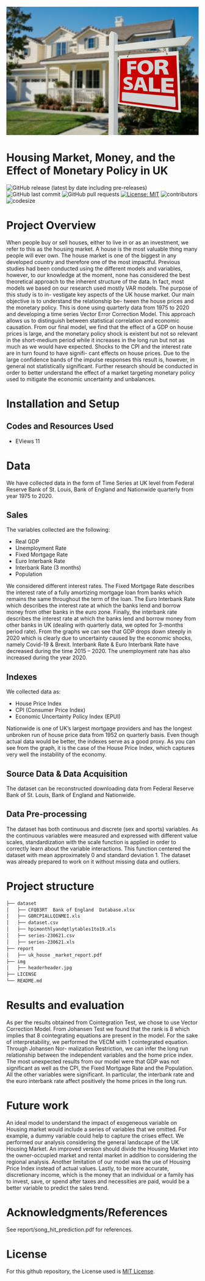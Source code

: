 ![](https://github.com/FilippoGuardassoni/uk_house_market/blob/main/img/headerheader.jpg)

# Housing Market, Money, and the Effect of Monetary Policy in UK

![GitHub release (latest by date including pre-releases)](https://img.shields.io/github/v/release/pragyy/datascience-readme-template?include_prereleases)
![GitHub last commit](https://img.shields.io/github/last-commit/FilippoGuardassoni/spotify_hitsong)
![GitHub pull requests](https://img.shields.io/github/issues-pr/FilippoGuardassoni/spotify_hitsong)
[![License: MIT](https://img.shields.io/badge/License-MIT-yellow.svg)](https://opensource.org/licenses/MIT)
![contributors](https://img.shields.io/github/contributors/FilippoGuardassoni/spotify_hitsong) 
![codesize](https://img.shields.io/github/languages/code-size/FilippoGuardassoni/spotify_hitsong)

# Project Overview

When people buy or sell houses, either to live in or as an investment, we refer to this as the housing market. A house is the most valuable thing many people will ever own. The house market is one of the biggest in any developed country and therefore one of the most impactful.
Previous studies had been conducted using the different models and variables, however, to our knowledge at the moment, none has considered the best theoretical approach to the inherent structure of the data. In fact, most models we based on our research used mostly VAR models. The purpose of this study is to in- vestigate key aspects of the UK house market. Our main objective is to understand the relationship be- tween the house prices and the monetary policy. This is done using quarterly data from 1975 to 2020 and developing a time series Vector Error Correction Model. This approach allows us to distinguish between statistical correlation and economic causation.
From our final model, we find that the effect of a GDP on house prices is large, and the monetary policy shock is existent but not so relevant in the short-medium period while it increases in the long run but not as much as we would have expected. Shocks to the CPI and the interest rate are in turn found to have signifi- cant effects on house prices.
Due to the large confidence bands of the impulse responses this result is, however, in general not statistically significant. Further research should be conducted in order to better understand the effect of a market targeting monetary policy used to mitigate the economic uncertainty and unbalances.


# Installation and Setup

## Codes and Resources Used
- EViews 11

# Data
We have collected data in the form of Time Series at UK level from Federal Reserve Bank of St. Louis, Bank of England and Nationwide quarterly from year 1975 to 2020.

## Sales
The variables collected are the following:

- Real GDP
- Unemployment Rate
- Fixed Mortgage Rate
- Euro Interbank Rate
- Interbank Rate (3 months)
- Population

We considered different interest rates. The Fixed Mortgage Rate describes the interest rate of a fully amortizing mortgage loan from banks which remains the same throughout the term of the loan. The Euro Interbank Rate which describes the interest rate at which the banks lend and borrow money from other banks in the euro zone. Finally, the interbank rate describes the interest rate at which the banks lend and borrow money from other banks in UK (dealing with quarterly data, we opted for 3-months period rate).
From the graphs we can see that GDP drops down steeply in 2020 which is clearly due to uncertainty caused by the economic shocks, namely Covid-19 & Brexit. Interbank Rate & Euro Interbank Rate have decreased during the time 2015 – 2020. The unemployment rate has also increased during the year 2020.

## Indexes
We collected data as:

- House Price Index
- CPI (Consumer Price Index)
- Economic Uncertainty Policy Index (EPUI)

Nationwide is one of UK’s largest mortgage providers and has the longest unbroken run of house price data from 1952 on quarterly basis. Even though actual data would be better, the indexes serve as a good proxy. As you can see from the graph, it is the case of the House Price Index, which captures very well the instability of the economy.

## Source Data & Data Acquisition
The dataset can be reconstructed downloading data from Federal Reserve Bank of St. Louis, Bank of England and Nationwide.

## Data Pre-processing
The dataset has both continuous and discrete (sex and sports) variables. As the continuous variables were measured and expressed with different value scales, standardization with the scale function is applied in order to correctly learn about the variable interactions. This function centered the dataset with mean approximately 0 and standard deviation 1. The dataset was already prepared to work on it without missing data and outliers.


# Project structure
```bash
├── dataset
│   ├── CFQB3RT  Bank of England  Database.xlsx
│   ├── GBRCPIALLQINMEI.xls
│   ├── dataset.csv
│   ├── hpimonthlyandqtlytables1to19.xls
│   ├── series-230621.csv
│   ├── series-230621.xls
├── report
│   ├── uk_house _market_report.pdf
├── img
│   ├── headerheader.jpg      
├── LICENSE
└── README.md
```

# Results and evaluation
As per the results obtained from Cointegration Test, we chose to use Vector Correction Model. From Johansen Test we found that the rank is 8 which implies that 8 cointegrating equations are present in the model. For the sake of interpretability, we performed the VECM with 1 cointegrated equation. Through Johansen Nor- malization Restriction, we can infer the long run relationship between the independent variables and the home price index. The most unexpected results from our model were that GDP was not significant as well as the CPI, the Fixed Mortgage Rate and the Population. All the other variables were significant. In particular, the interbank rate and the euro interbank rate affect positively the home prices in the long run.


# Future work
An ideal model to understand the impact of exogeneous variable on Housing market would include a series of variables that we omitted. For example, a dummy variable could help to capture the crises effect. We performed our analysis considering the general landscape of the UK Housing Market. An improved version should divide the Housing Market into the owner-occupied market and rental market in addition to considering the regional
analysis. Another limitation of our model was the use of Housing Price Index instead of actual values. Lastly, to be more accurate, discretionary income, which is the money that an individual or a family has to invest, save, or spend after taxes and necessities are paid, would be a better variable to predict the sales trend.


# Acknowledgments/References
See report/song_hit_prediction.pdf for references.

# License
For this github repository, the License used is [MIT License](https://opensource.org/license/mit/).
